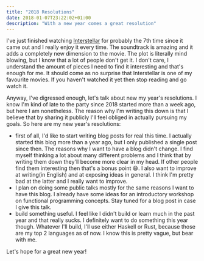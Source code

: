 ```yaml
---
title: "2018 Resolutions"
date: 2018-01-07T23:22:02+01:00
description: "With a new year comes a great resolution"
---
```


I've just finished watching
[Interstellar](https://en.wikipedia.org/wiki/Interstellar_(film)) for probably
the 7th time since it came out and I really enjoy it every time. The soundtrack
is amazing and it adds a completely new dimension to the movie. The plot is
literally mind blowing, but I know that a lot of people don't get it. I don't
care, I understand the amount of pieces I need to find it interesting and that's
enough for me. It should come as no surprise that Interstellar is one of my
favourite movies. If you haven't watched it yet then stop reading and go watch
it.

Anyway, I've digressed enough, let's talk about new my year's resolutions. I
know I'm kind of late to the party since 2018 started more than a week ago, but
here I am nonetheless. The reason why I'm writing this down is that I believe
that by sharing it publicly I'll feel obliged in actually pursuing my goals. So
here are my new year's resolutions:

- first of all, I'd like to start writing blog posts for real this time. I
  actually started this blog more than a year ago, but I only published a single
  post since then. The reasons why I want to have a blog didn't change. I find
  myself thinking a lot about many different problems and I think that by
  writing them down they'll become more clear in my head. If other people find
  them interesting then that's a bonus point :smile:. I also want to improve at
  writing(in English) and at exposing ideas in general. I think I'm pretty bad
  at the latter and I really want to improve.
- I plan on doing some public talks mostly for the same reasons I want to have
  this blog. I already have some ideas for an introductory workshop on
  functional programming concepts. Stay tuned for a blog post in case I give
  this talk.
- build something useful. I feel like I didn't build or learn much in the past
  year and that really sucks. I definitely want to do something this year
  though. Whatever I'll build, I'll use either Haskell or Rust, because those
  are my top 2 languages as of now. I know this is pretty vague, but bear with
  me.

Let's hope for a great new year!
